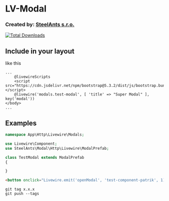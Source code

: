 # LV-Modal
### Created by: [SteelAnts s.r.o.](https://www.steelants.cz/)

[![Total Downloads](https://img.shields.io/packagist/dt/steelants/modal.svg?style=flat-square)](https://packagist.org/packages/steelants/modal)

## Include in your layout
like this
```blade
...
    @livewireScripts
    <script src="https://cdn.jsdelivr.net/npm/bootstrap@5.3.2/dist/js/bootstrap.bundle.min.js"></script>
    @livewire('modals.test-modal', [ 'title' => "Super Modal" ], key('modal'))
</body>
...
```
## Examples
```php
namespace App\Http\Livewire\Modals;

use Livewire\Component;
use SteelAnts\Modal\Http\Livewire\ModalPrefab;

class TestModal extends ModalPrefab
{

}
```
```html
<button onclick="Livewire.emit('openModal', 'test-component-patrik', 1)">Edit User</button>
```
```shell
git tag x.x.x
git push --tags
```
